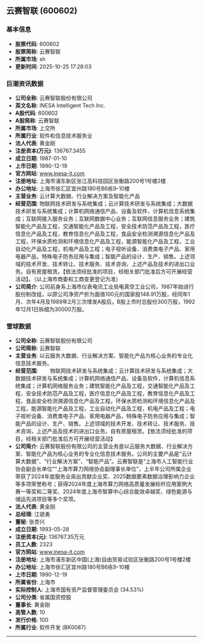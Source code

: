 ## 云赛智联 (600602)

### 基本信息

- **股票代码**: 600602
- **股票简称**: 云赛智联
- **所属市场**: sh
- **更新时间**: 2025-10-25 17:28:03

### 巨潮资讯数据

- **公司全称**: 云赛智联股份有限公司
- **英文名称**: INESA Intelligent Tech Inc.
- **A股代码**: 600602
- **A股简称**: 云赛智联
- **所属市场**: 上交所
- **所属行业**: 软件和信息技术服务业
- **法人代表**: 黄金刚
- **注册资本(万元)**: 136767.3455
- **成立日期**: 1987-01-10
- **上市日期**: 1990-12-19
- **官方网站**: www.inesa-it.com
- **注册地址**: 上海市浦东新区张江高科技园区张衡路200号1号楼2楼
- **办公地址**: 上海市徐汇区宜州路180号B6栋9-10楼
- **主营业务**: 云计算大数据、行业解决方案及智能化产品
- **经营范围**: 物联网技术研发与系统集成；云计算技术研发与系统集成；大数据技术研发与系统集成；计算机网络通信产品、设备及软件，计算机信息系统集成；互联网接入服务业务；互联网数据中心业务；互联网信息服务业务；建筑智能化产品及工程，交通智能化产品及工程，安全技术防范产品及工程，医疗信息化产品及工程，教育信息化产品及工程，食品安全检测溯源信息化产品及工程，环保水质检测和环境信息化产品及工程，能源智能化产品及工程，工业自动化产品及工程，机电产品及工程；电子视听设备、消费类电子产品、家用电器产品，特殊电子防务应用与集成；智能产品的设计、生产、销售。上述领域的技术开发、技术转让、技术服务、技术咨询，上述产品及技术的进出口业务。自有房屋租赁。【依法须经批准的项目，经相关部门批准后方可开展经营活动】。（以上海市商委和工商变更登记为准）
- **公司简介**: 公司前身系上海市仪表电讯工业局电真空工业公司，1987年始进行股份制改组，以原公司净资产折为面值100元的国家股148.91万股，经同年1月、次年4月及1989年2月三次增发A股后，B股上市时总股份300万股，1992年12月1日拆细为30000万股。

### 雪球数据

- **公司全称**: 云赛智联股份有限公司
- **公司简称**: 云赛智联
- **主营业务**: 以云服务大数据、行业解决方案、智能化产品为核心业务的专业化信息技术服务。
- **经营范围**: 　　物联网技术研发与系统集成；云计算技术研发与系统集成；大数据技术研发与系统集成；计算机网络通信产品、设备及软件，计算机信息系统集成；计算机网络服务业务；建筑智能化产品及工程，交通智能化产品及工程，安全技术防范产品及工程，医疗信息化产品及工程，教育信息化产品及工程，食品安全检测溯源信息化产品及工程，环保水质检测和环境信息化产品及工程，能源智能化产品及工程，工业自动化产品及工程，机电产品及工程；电子视听设备、消费类电子产品、家用电器产品，特殊电子防务应用与集成；智能产品的设计、生产、销售。上述领域的技术开发、技术转让、技术服务、技术咨询，上述产品及技术的进出口业务。自有房屋租赁。【依法须经批准的项目，经相关部门批准后方可开展经营活动】
- **公司简介**: 云赛智联股份有限公司的主营业务是以云服务大数据、行业解决方案、智能化产品为核心业务的专业化信息技术服务。公司的主要产品是“云计算大数据”、“行业解决方案”、“智能产品”。云赛智联是“上海市人工智能行业协会副会长单位”“上海市算力网络协会副理事长单位”，上半年公司所属企业荣获了2024年度服务业突出贡献企业奖、2025数据要素数据治理影响力企业等多项荣誉称号；获得2024年度上海市算力网络高质量发展标杆应用案例大赛一等奖和二等奖、2024年度上海市智算中心综合能效卓越奖、绿色能源与储运先进项目等多个奖项。
- **法人代表**: 黄金刚
- **总经理**: 江骁勇
- **董秘**: 张杏兴
- **成立日期**: 1993-05-28
- **注册资本(元)**: 136767.35万元
- **员工人数**: 2323
- **官方网站**: www.inesa-it.com
- **注册地址**: 上海市浦东新区中国(上海)自由贸易试验区张衡路200号1号楼2楼
- **办公地址**: 上海市徐汇区宜州路180号B6栋9-10楼
- **上市日期**: 1990-12-19
- **所属省份**: 上海市
- **实际控制人**: 上海市国有资产监督管理委员会 (34.53%)
- **公司分类**: 省属国资控股
- **董事长**: 黄金刚
- **高管人数**: 10
- **发行价格**: 100
- **所属行业**: 软件开发 (BK0087)

---